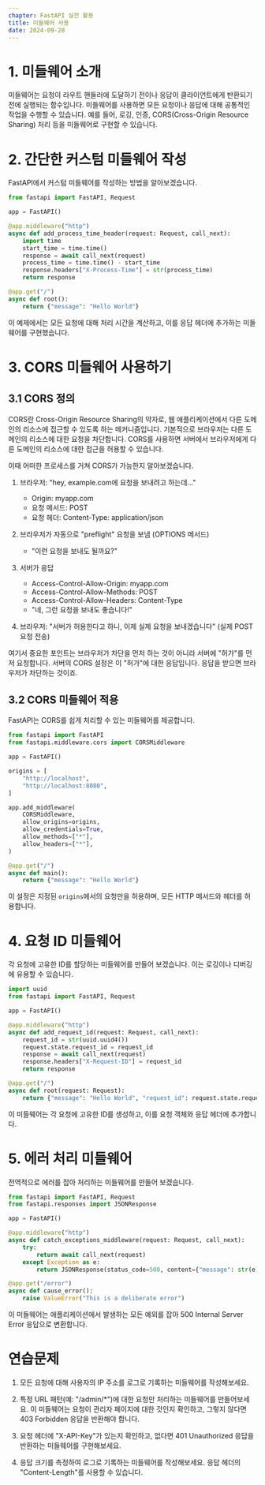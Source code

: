 ```yaml
---
chapter: FastAPI 실전 활용
title: 미들웨어 사용
date: 2024-09-28
---
```


# 1. 미들웨어 소개

미들웨어는 요청이 라우트 핸들러에 도달하기 전이나 응답이 클라이언트에게 반환되기 전에 실행되는 함수입니다. 미들웨어를 사용하면 모든 요청이나 응답에 대해 공통적인 작업을 수행할 수 있습니다. 예를 들어, 로깅, 인증, CORS(Cross-Origin Resource Sharing) 처리 등을 미들웨어로 구현할 수 있습니다.

# 2. 간단한 커스텀 미들웨어 작성

FastAPI에서 커스텀 미들웨어를 작성하는 방법을 알아보겠습니다.

```python
from fastapi import FastAPI, Request

app = FastAPI()

@app.middleware("http")
async def add_process_time_header(request: Request, call_next):
    import time
    start_time = time.time()
    response = await call_next(request)
    process_time = time.time() - start_time
    response.headers["X-Process-Time"] = str(process_time)
    return response

@app.get("/")
async def root():
    return {"message": "Hello World"}
```

이 예제에서는 모든 요청에 대해 처리 시간을 계산하고, 이를 응답 헤더에 추가하는 미들웨어를 구현했습니다.

# 3. CORS 미들웨어 사용하기

## 3.1 CORS 정의

CORS란 Cross-Origin Resource Sharing의 약자로, 웹 애플리케이션에서 다른 도메인의 리소스에 접근할 수 있도록 하는 메커니즘입니다. 기본적으로 브라우저는 다른 도메인의 리소스에 대한 요청을 차단합니다. CORS를 사용하면 서버에서 브라우저에게 다른 도메인의 리소스에 대한 접근을 허용할 수 있습니다.

이때 어떠한 프로세스를 거쳐 CORS가 가능한지 알아보겠습니다.

1. 브라우저: "hey, example.com에 요청을 보내려고 하는데..." 
    - Origin: myapp.com
    - 요청 메서드: POST
    - 요청 헤더: Content-Type: application/json

2. 브라우저가 자동으로 "preflight" 요청을 보냄 (OPTIONS 메서드)
    - "이런 요청을 보내도 될까요?"

3. 서버가 응답
    - Access-Control-Allow-Origin: myapp.com
    - Access-Control-Allow-Methods: POST
    - Access-Control-Allow-Headers: Content-Type
    - "네, 그런 요청을 보내도 좋습니다!"

4. 브라우저: "서버가 허용한다고 하니, 이제 실제 요청을 보내겠습니다" (실제 POST 요청 전송)

여기서 중요한 포인트는 브라우저가 차단을 먼저 하는 것이 아니라 서버에 "허가"를 먼저 요청합니다. 서버의 CORS 설정은 이 "허가"에 대한 응답입니다. 응답을 받으면 브라우저가 차단하는 것이죠.

## 3.2 CORS 미들웨어 적용
FastAPI는 CORS를 쉽게 처리할 수 있는 미들웨어를 제공합니다.

```python
from fastapi import FastAPI
from fastapi.middleware.cors import CORSMiddleware

app = FastAPI()

origins = [
    "http://localhost",
    "http://localhost:8080",
]

app.add_middleware(
    CORSMiddleware,
    allow_origins=origins,
    allow_credentials=True,
    allow_methods=["*"],
    allow_headers=["*"],
)

@app.get("/")
async def main():
    return {"message": "Hello World"}
```

이 설정은 지정된 `origins`에서의 요청만을 허용하며, 모든 HTTP 메서드와 헤더를 허용합니다.

# 4. 요청 ID 미들웨어

각 요청에 고유한 ID를 할당하는 미들웨어를 만들어 보겠습니다. 이는 로깅이나 디버깅에 유용할 수 있습니다.

```python
import uuid
from fastapi import FastAPI, Request

app = FastAPI()

@app.middleware("http")
async def add_request_id(request: Request, call_next):
    request_id = str(uuid.uuid4())
    request.state.request_id = request_id
    response = await call_next(request)
    response.headers["X-Request-ID"] = request_id
    return response

@app.get("/")
async def root(request: Request):
    return {"message": "Hello World", "request_id": request.state.request_id}
```

이 미들웨어는 각 요청에 고유한 ID를 생성하고, 이를 요청 객체와 응답 헤더에 추가합니다.

# 5. 에러 처리 미들웨어

전역적으로 에러를 잡아 처리하는 미들웨어를 만들어 보겠습니다.

```python
from fastapi import FastAPI, Request
from fastapi.responses import JSONResponse

app = FastAPI()

@app.middleware("http")
async def catch_exceptions_middleware(request: Request, call_next):
    try:
        return await call_next(request)
    except Exception as e:
        return JSONResponse(status_code=500, content={"message": str(e)})

@app.get("/error")
async def cause_error():
    raise ValueError("This is a deliberate error")
```

이 미들웨어는 애플리케이션에서 발생하는 모든 예외를 잡아 500 Internal Server Error 응답으로 변환합니다.

# 연습문제

1. 모든 요청에 대해 사용자의 IP 주소를 로그로 기록하는 미들웨어를 작성해보세요.

2. 특정 URL 패턴(예: "/admin/\*")에 대한 요청만 처리하는 미들웨어를 만들어보세요. 이 미들웨어는 요청이 관리자 페이지에 대한 것인지 확인하고, 그렇지 않다면 403 Forbidden 응답을 반환해야 합니다.

3. 요청 헤더에 "X-API-Key"가 있는지 확인하고, 없다면 401 Unauthorized 응답을 반환하는 미들웨어를 구현해보세요.

4. 응답 크기를 측정하여 로그로 기록하는 미들웨어를 작성해보세요. 응답 헤더의 "Content-Length"를 사용할 수 있습니다.
